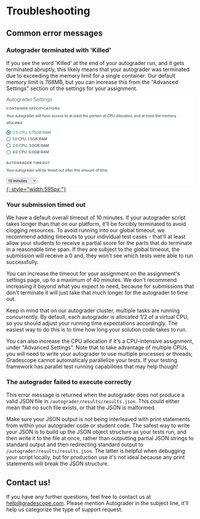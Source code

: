 # Troubleshooting

## Common error messages

### Autograder terminated with 'Killed'

If you see the word 'Killed' at the end of your autograder run, and it gets
terminated abruptly, this likely means that your autograder was terminated due
to exceeding the memory limit for a single container. Our default memory
limit is 768MB, but you can increase this from the "Advanced Settings" section
of the settings for your assignment.

[![Advanced Settings](advanced_settings.png){: style="width:595px;"}](advanced_settings.png)

### Your submission timed out

We have a default overall timeout of 10 minutes. If your autograder script takes
longer than that on our platform, it'll be forcibly terminated to avoid clogging
resources. To avoid running into our global timeout, we recommend adding
timeouts to your individual test cases - that'll at least allow your students to
receive a partial score for the parts that do terminate in a reasonable time
span. If they are subject to the global timeout, the submission will receive a 0
and, they won't see which tests were able to run successfully.

You can increase the timeout for your assignment on the assignment's settings
page, up to a maximum of 40 minutes. We don't recommend increasing it beyond
what you expect to need, because for submissions that don't terminate it will
just take that much longer for the autograder to time out.

Keep in mind that on our autograder cluster, multiple tasks are running
concurrently. By default, each autograder is allocated 1/2 of a virtual CPU, so
you should adjust your running time expectations accordingly. The easiest way to
do this is to time how long your solution code takes to run.

You can also increase the CPU allocation if it's a CPU-intensive assignment, under
"Advanced Settings". Note that to take advantage of multiple CPUs, you will need
to write your autograder to use multiple processes or threads; Gradescope cannot
automaticaly parallelize your tests. If your testing framework has parallel test
running capabilities that may help though!

### The autograder failed to execute correctly

This error message is returned when the autograder does not produce a valid JSON
file in `/autograder/results/results.json`. This could either mean that no such
file exists, or that the JSON is malformed.

Make sure your JSON output is not being interleaved with print statements from
within your autograder code or student code. The safest way to write your JSON
is to build up the JSON object structure as your tests run, and then write it to
the file at once, rather than outputting partial JSON strings to standard output
and then redirecting standard output to `/autograder/results/results.json`. The
latter is helpful when debugging your script locally, but for production use
it's not ideal because any print statements will break the JSON structure.


## Contact us!

If you have any further questions, feel free to contact us
at [help@gradescope.com](mailto:help@gradescope.com). Please mention Autograder
in the subject line, it'll help us categorize the type of support request.

